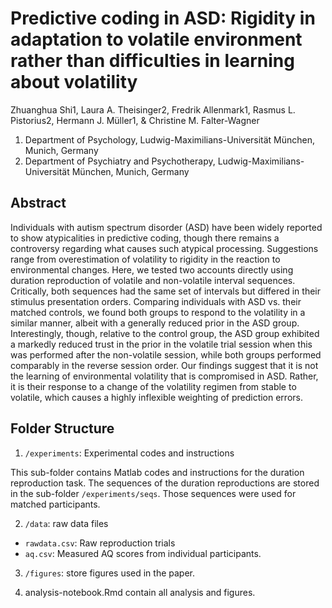 # Predictive coding in ASD: Rigidity in adaptation to volatile environment rather than difficulties in learning about volatility

Zhuanghua Shi1, Laura A. Theisinger2, Fredrik Allenmark1, Rasmus L. Pistorius2, Hermann J. Müller1, & Christine M. Falter-Wagner

1. Department of Psychology, Ludwig-Maximilians-Universität München, Munich, Germany
2. Department of Psychiatry and Psychotherapy, Ludwig-Maximilians-Universität München, Munich, Germany

## Abstract

Individuals with autism spectrum disorder (ASD) have been widely reported to show atypicalities in predictive coding, though there remains a controversy regarding what causes such atypical processing. Suggestions range from overestimation of volatility to rigidity in the reaction to environmental changes. Here, we tested two accounts directly using duration reproduction of volatile and non-volatile interval sequences. Critically, both sequences had the same set of intervals but differed in their stimulus presentation orders. Comparing individuals with ASD vs. their matched controls, we found both groups to respond to the volatility in a similar manner, albeit with a generally reduced prior in the ASD group. Interestingly, though, relative to the control group, the ASD group exhibited a markedly reduced trust in the prior in the volatile trial session when this was performed after the non-volatile session, while both groups performed comparably in the reverse session order. Our findings suggest that it is not the learning of environmental volatility that is compromised in ASD. Rather, it is their response to a change of the volatility regimen from stable to volatile, which causes a highly inflexible weighting of prediction errors.

## Folder Structure

1. `/experiments`: Experimental codes and instructions

This sub-folder contains Matlab codes and instructions for the duration reproduction task. The sequences of the duration reproductions are stored in the sub-folder `/experiments/seqs`. Those sequences were used for matched participants. 

2. `/data`: raw data files

- `rawdata.csv`: Raw reproduction trials
- `aq.csv`: Measured AQ scores from individual participants. 

3. `/figures`: store figures used in the paper. 

4. analysis-notebook.Rmd contain all analysis and figures. 
